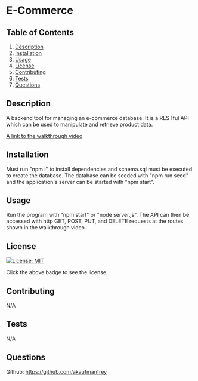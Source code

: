 # E-Commerce 
## Table of Contents
1. [Description](#description)
2. [Installation](#installation)
3. [Usage](#usage)
4. [License](#license)
5. [Contributing](#contributing)
6. [Tests](#tests)
7. [Questions](#questions) 
## Description
A backend tool for managing an e-commerce database. It is a RESTful API which can be used to manipulate and retrieve product data.
 
[A link to the walkthrough video](https://app.screencastify.com/v2/manage/videos/ZjF1ff72XoMbXn2kpg04)

## Installation
Must run "npm i" to install dependencies and schema.sql must be executed to create the database. The database can be seeded with "npm run seed" and the application's server can be started with "npm start".
## Usage
Run the program with "npm start" or "node server.js". The API can then be accessed with http GET, POST, PUT, and DELETE requests at the routes shown in the walkthrough video.
## License
[![License: MIT](https://img.shields.io/badge/License-MIT-blue.svg)](https://opensource.org/licenses/MIT)

Click the above badge to see the license.
## Contributing
N/A
## Tests
N/A
## Questions
Github: https://github.com/akaufmanfrey 